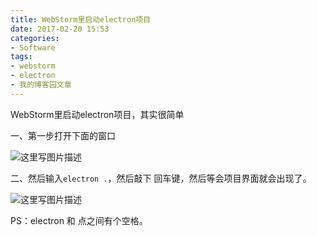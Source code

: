 ```yaml
---
title: WebStorm里启动electron项目
date: 2017-02-20 15:53
categories:
- Software
tags:
- webstorm
- electron
- 我的博客园文章
---
```

<div class="markdown_views">


WebStorm里启动electron项目，其实很简单   

一、第一步打开下面的窗口   

![这里写图片描述](http://img.blog.csdn.net/20170220155200726?watermark/2/text/aHR0cDovL2Jsb2cuY3Nkbi5uZXQvYXJ2aW4w/font/5a6L5L2T/fontsize/400/fill/I0JBQkFCMA==/dissolve/70/gravity/SouthEast)

二、然后输入`electron .`，然后敲下 回车键，然后等会项目界面就会出现了。   

![这里写图片描述](http://img.blog.csdn.net/20170220155036581?watermark/2/text/aHR0cDovL2Jsb2cuY3Nkbi5uZXQvYXJ2aW4w/font/5a6L5L2T/fontsize/400/fill/I0JBQkFCMA==/dissolve/70/gravity/SouthEast)   

PS：electron 和 点之间有个空格。

</div>